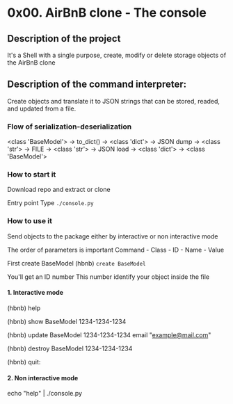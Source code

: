# 0x00. AirBnB clone - The console

## Description of the project
It's a Shell with a single purpose, create, modify or delete storage objects of the AirBnB clone 
## Description of the command interpreter:
Create objects and translate it to JSON strings that can be stored, readed, and updated from a file.

### Flow of serialization-deserialization
<class 'BaseModel'> -> to_dict() -> <class 'dict'> -> JSON dump -> <class 'str'> -> FILE -> <class 'str'> -> JSON load -> <class 'dict'> -> <class 'BaseModel'>
 
### How to start it
Download repo and extract or clone

Entry point
 Type `./console.py`

### How to use it
Send objects to the package either by interactive or non interactive mode

The order of parameters is important
Command - Class - ID - Name - Value

First create BaseModel
 (hbnb) `create BaseModel`

You'll get an ID number
This number identify your object inside the file

#### 1. Interactive mode
(hbnb) help

(hbnb) show BaseModel 1234-1234-1234

(hbnb) update BaseModel 1234-1234-1234 email "example@mail.com"

(hbnb) destroy BaseModel 1234-1234-1234

(hbnb) quit:
#### 2. Non interactive mode
echo "help" | ./console.py

